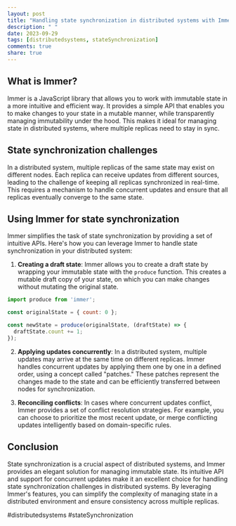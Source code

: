```yaml
---
layout: post
title: "Handling state synchronization in distributed systems with Immer"
description: " "
date: 2023-09-29
tags: [distributedsystems, stateSynchronization]
comments: true
share: true
---
```


## What is Immer?

Immer is a JavaScript library that allows you to work with immutable state in a more intuitive and efficient way. It provides a simple API that enables you to make changes to your state in a mutable manner, while transparently managing immutability under the hood. This makes it ideal for managing state in distributed systems, where multiple replicas need to stay in sync.

## State synchronization challenges

In a distributed system, multiple replicas of the same state may exist on different nodes. Each replica can receive updates from different sources, leading to the challenge of keeping all replicas synchronized in real-time. This requires a mechanism to handle concurrent updates and ensure that all replicas eventually converge to the same state.

## Using Immer for state synchronization

Immer simplifies the task of state synchronization by providing a set of intuitive APIs. Here's how you can leverage Immer to handle state synchronization in your distributed system:

1. **Creating a draft state**: Immer allows you to create a draft state by wrapping your immutable state with the `produce` function. This creates a mutable draft copy of your state, on which you can make changes without mutating the original state.

```javascript
import produce from 'immer';

const originalState = { count: 0 };

const newState = produce(originalState, (draftState) => {
  draftState.count += 1;
});
```

2. **Applying updates concurrently**: In a distributed system, multiple updates may arrive at the same time on different replicas. Immer handles concurrent updates by applying them one by one in a defined order, using a concept called "patches." These patches represent the changes made to the state and can be efficiently transferred between nodes for synchronization.

3. **Reconciling conflicts**: In cases where concurrent updates conflict, Immer provides a set of conflict resolution strategies. For example, you can choose to prioritize the most recent update, or merge conflicting updates intelligently based on domain-specific rules.

## Conclusion

State synchronization is a crucial aspect of distributed systems, and Immer provides an elegant solution for managing immutable state. Its intuitive API and support for concurrent updates make it an excellent choice for handling state synchronization challenges in distributed systems. By leveraging Immer's features, you can simplify the complexity of managing state in a distributed environment and ensure consistency across multiple replicas.

#distributedsystems #stateSynchronization